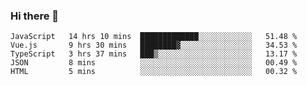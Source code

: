 ### Hi there 👋

<!--
**xin-code/Xin-code** is a ✨ _special_ ✨ repository because its `README.md` (this file) appears on your GitHub profile.

Here are some ideas to get you started:
<!--START_SECTION:waka-->
```text
JavaScript   14 hrs 10 mins  █████████████░░░░░░░░░░░░   51.48 % 
Vue.js       9 hrs 30 mins   ████████▓░░░░░░░░░░░░░░░░   34.53 % 
TypeScript   3 hrs 37 mins   ███▒░░░░░░░░░░░░░░░░░░░░░   13.17 % 
JSON         8 mins          ░░░░░░░░░░░░░░░░░░░░░░░░░   00.49 % 
HTML         5 mins          ░░░░░░░░░░░░░░░░░░░░░░░░░   00.32 % 
```
<!--END_SECTION:waka-->
